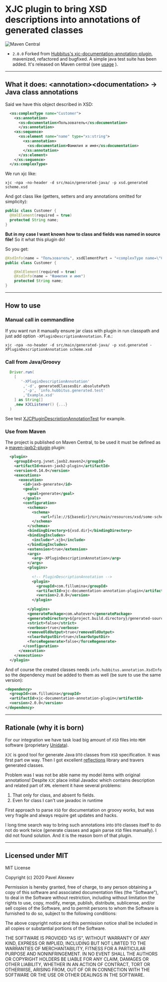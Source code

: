 # XJC plugin to bring XSD descriptions into annotations of generated classes


![Maven Central](https://img.shields.io/maven-central/v/com.fillumina/xjc-documentation-annotation-plugin.svg)

 - `2.0.0` Forked from [Hubbitus's xjc-documentation-annotation-plugin](https://github.com/Hubbitus/xjc-documentation-annotation-plugin), mavenized, refactored and bugfixed. A simple java test suite has been added. It's released on Maven central (see [usage](#mavenusage) ).

-------

## What it does: \<annotation>\<documentation> -> Java class annotations

Said we have this object described in XSD:

```xml
  <xs:complexType name="Customer">
    <xs:annotation>
      <xs:documentation>Пользователь</xs:documentation>
      </xs:annotation>
    <xs:sequence>
      <xs:element name="name" type="xs:string">
        <xs:annotation>
          <xs:documentation>Фамилия и имя</xs:documentation>
        </xs:annotation>
      </xs:element>
    </xs:sequence>
  </xs:complexType>
```

We run xjc like:

    xjc -npa -no-header -d src/main/generated-java/ -p xsd.generated scheme.xsd

And got class like (getters, setters and any annotations omitted for simplicity):

```java
public class Customer {
  @XmlElement(required = true)
  protected String name;
}
```

**But in my case I want known how to class and fields was named in source file!**
So it what this plugin do!

So you get:

```java
@XsdInfo(name = "Пользователь", xsdElementPart = "<complexType name=\"Customer\">\n  <complexContent>\n    <restriction base=\"{http://www.w3.org/2001/XMLSchema}anyType\">\n      <sequence>\n        <element name=\"name\" type=\"{http://www.w3.org/2001/XMLSchema}string\"/>\n      </sequence>\n    </restriction>\n  </complexContent>\n</complexType>")
public class Customer {

    @XmlElement(required = true)
    @XsdInfo(name = "Фамилия и имя")
    protected String name;
}
```

---

## How to use

### Manual call in commandline
If you want run it manually ensure jar class with plugin in run classpath and just add option `-XPluginDescriptionAnnotation`. F.e.:

    xjc -npa -no-header -d src/main/generated-java/ -p xsd.generated -XPluginDescriptionAnnotation scheme.xsd

### Call from Java/Groovy
```groovy
  Driver.run(
    [
       '-XPluginDescriptionAnnotation'
        ,'-d', generatedClassesDir.absolutePath
        ,'-p', 'info.hubbitus.generated.test'
        ,'Example.xsd'
    ] as String[]
    ,new XJCListener() {...}
  )
```

See test [XJCPluginDescriptionAnnotationTest](src/test/groovy/info/hubbitus/XJCPluginDescriptionAnnotationTest.groovy) for example.

### Use from Maven
<a id="mavenusage"></a>

The project is published on Maven Central, to be used it must be defined as a [maven-jaxb2-plugin](https://www.mojohaus.org/jaxb2-maven-plugin/Documentation/v2.2/index.html) plugin:

```xml
  <plugin>
    <groupId>org.jvnet.jaxb2.maven2</groupId>
    <artifactId>maven-jaxb2-plugin</artifactId>
    <version>0.14.0</version>
    <executions>
      <execution>
        <id>jaxb-generate</id>
        <goals>
          <goal>generate</goal>
        </goals>
        <configuration>
          <schemas>
            <schema>
                <url>file://${basedir}/src/main/resources/xsd/some-schema.xsd</url>
            </schema>
          </schemas>
          <bindingDirectory>${xsd.dir}</bindingDirectory>
          <bindingIncludes>
            <include>*.xjb</include>
          </bindingIncludes>
          <extension>true</extension>
          <args>
            <arg>-XPluginDescriptionAnnotation</arg>
          </args>
          <plugins>
          
            <!-- PluginDescriptionAnnotation -->
            <plugin>
              <groupId>com.fillumina</groupId>
              <artifactId>xjc-documentation-annotation-plugin</artifactId>
              <version>2.0.0</version>
            </plugin>
            
          </plugins>
          <generatePackage>com.whatever</generatePackage>
          <generateDirectory>${project.build.directory}/generated-sources/xjc</generateDirectory>
          <strict>false</strict>
          <verbose>true</verbose>
          <removeOldOutput>true</removeOldOutput>
          <clearOutputDir>true</clearOutputDir>
          <forceRegenerate>false</forceRegenerate>
        </configuration>
      </execution>
    </executions>
  </plugin>

```

And of course the created classes needs `info.hubbitus.annotation.XsdInfo` so the dependency must be added to them as well (be sure to use the same version):

```xml
<dependency>
  <groupId>com.fillumina</groupId>
  <artifactId>xjc-documentation-annotation-plugin</artifactId>
  <version>2.0.0</version>
</dependency>
```

---

## Rationale (why it is born)
For our integration we have task load big amount of `XSD` files into `MDM` software (proprietary [Unidata](https://unidata-platform.com/)).

`XJC` is good tool for generate Java `DTO` classes from `XSD` specification. It was first part ow way.
Then I got excellent [reflections](https://github.com/ronmamo/reflections) library and travers generated classes.

Problem was I was not be able name my model items with original annotations! Despite `XJC` place initial Javadoc which contains description and related part of `XML` element it have several problems:

1. That only for class, and absent fo fields.
2. Even for class I can't use javadoc in runtime

First approach to parse `XSD` for documentation on groovy works, but was very fragile and always require get updates and hacks.

I long time search way to bring such annotations into `DTO` classes itself to do not do work twice (generate classes and again parse `XSD` files manually).
I did not found solution. And it is the reason born of that plugin.

---

## Licensed under MIT

MIT License

Copyright (c) 2020 Pavel Alexeev

Permission is hereby granted, free of charge, to any person obtaining a copy
of this software and associated documentation files (the "Software"), to deal
in the Software without restriction, including without limitation the rights
to use, copy, modify, merge, publish, distribute, sublicense, and/or sell
copies of the Software, and to permit persons to whom the Software is
furnished to do so, subject to the following conditions:

The above copyright notice and this permission notice shall be included in all
copies or substantial portions of the Software.

THE SOFTWARE IS PROVIDED "AS IS", WITHOUT WARRANTY OF ANY KIND, EXPRESS OR
IMPLIED, INCLUDING BUT NOT LIMITED TO THE WARRANTIES OF MERCHANTABILITY,
FITNESS FOR A PARTICULAR PURPOSE AND NONINFRINGEMENT. IN NO EVENT SHALL THE
AUTHORS OR COPYRIGHT HOLDERS BE LIABLE FOR ANY CLAIM, DAMAGES OR OTHER
LIABILITY, WHETHER IN AN ACTION OF CONTRACT, TORT OR OTHERWISE, ARISING FROM,
OUT OF OR IN CONNECTION WITH THE SOFTWARE OR THE USE OR OTHER DEALINGS IN THE
SOFTWARE.